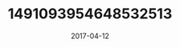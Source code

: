 ---
title: "1491093954648532513"
image: "2017-04-12 14.44.32 1491093954648532513_46248401"
date: "2017-04-12"
type: "photo"
---